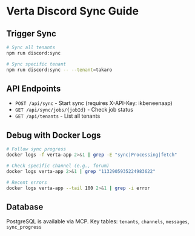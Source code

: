 # Verta Discord Sync Guide

## Trigger Sync
```bash
# Sync all tenants
npm run discord:sync

# Sync specific tenant
npm run discord:sync -- --tenant=takaro
```

## API Endpoints
- `POST /api/sync` - Start sync (requires X-API-Key: ikbeneenaap)
- `GET /api/sync/jobs/{jobId}` - Check job status
- `GET /api/tenants` - List all tenants

## Debug with Docker Logs
```bash
# Follow sync progress
docker logs -f verta-app 2>&1 | grep -E "sync|Processing|fetch"

# Check specific channel (e.g., forum)
docker logs verta-app 2>&1 | grep "1132905935224983622"

# Recent errors
docker logs verta-app --tail 100 2>&1 | grep -i error
```

## Database
PostgreSQL is available via MCP. Key tables: `tenants`, `channels`, `messages`, `sync_progress`